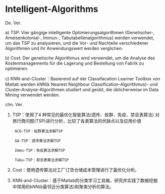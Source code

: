 # Intelligent-Algorithms
 
 
 De. Ver.
 
 a) TSP: Vier gängige intelligente Optimierungsalgorithmen (Genetischer-, Ameisenkolonial-, Immun-, Tabutabellenalgorithmus) werden verwendet, um das TSP zu analysieren, und die Vor- und Nachteile verschiedener Algorithmen und ihr Anwendungswert werden verglichen.
 
 b) Cost: Der genetische Algorithmus wird verwendet, um die Analyse des Kostenmanagements für die Lagerung und Bestellung von Fabrik zu optimieren.
 
 c) KNN-and-Cluster：Basierend auf der Classifacation Learner Toolbox von Matlab werden kNN(k Nearest Neighbour Classification-Algorithmus)- und Cluster-Analyse-Algorithmen studiert und geübt, die üblicherweise im Data Mining verwendet werden.
 
 
 
 chn. Ver.
 
1. TSP：使用了4 种常⻅的最优化智能算法(遗传、蚁群、免疫、禁忌表算法) 对旅行商问题(TSP)进行分析，比较了各类算法的优缺点以及应用价值

        ACO-TSP：蚁群算法求解TSP
        
        GA-TSP：遗传算法求解TSP
        
        Immu-TSP：免疫算法求解TSP
        
        Tabu-TSP：禁忌表算法求解TSP
    
2. Cost：使用遗传算法对工厂订货仓储成本管理进行了最优化分析。

3. KNN-and-Cluster：基于Matlab的分类学习工具箱，研究并实践了数据挖掘中常用的kNN(k最邻近分类算法)和聚类分析的算法。
